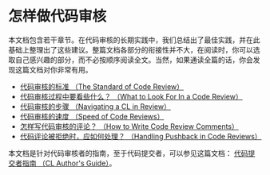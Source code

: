 # 怎样做代码审核

本文档包含若干章节。在代码审核的长期实践中，我们总结出了最佳实践，并在此基础上整理出了这些建议。整篇文档各部分的衔接性并不大，在阅读时，你可以选取自己感兴趣的部分，而不必按顺序阅读全文。当然，如果通读全篇的话，你会发现这篇文档对你非常有用。

* [代码审核的标准 （The Standard of Code Review）](standard.md)
* [代码审核过程中要看些什么？ （What to Look For In a Code Review）](looking-for.md)
* [代码审核的步骤 （Navigating a CL in Review）](navigate.md)
* [代码审核的速度 （Speed of Code Reviews）](speed.md)
* [怎样写代码审核的评论？ （How to Write Code Review Comments）](comments.md)
* [代码评论被拒绝时，应如何处理？ （Handling Pushback in Code Reviews）](pushback.md)

本文档是针对代码审核者的指南，至于代码提交者，可以参见这篇文档： [代码提交者指南 （CL Author's Guide）](../developer/README.md)。

